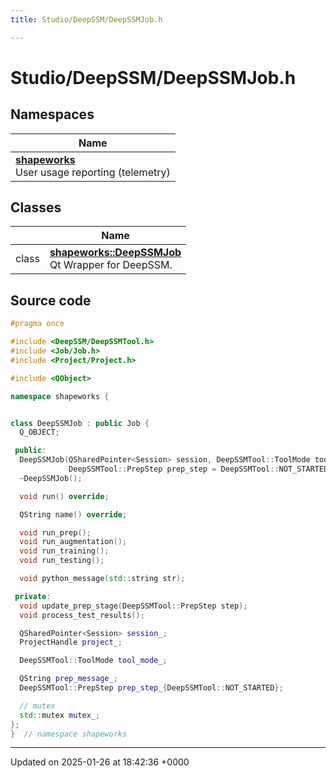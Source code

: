 ```yaml
---
title: Studio/DeepSSM/DeepSSMJob.h

---
```


# Studio/DeepSSM/DeepSSMJob.h



## Namespaces

| Name           |
| -------------- |
| **[shapeworks](../Namespaces/namespaceshapeworks.md)** <br>User usage reporting (telemetry)  |

## Classes

|                | Name           |
| -------------- | -------------- |
| class | **[shapeworks::DeepSSMJob](../Classes/classshapeworks_1_1DeepSSMJob.md)** <br>Qt Wrapper for DeepSSM.  |




## Source code

```cpp
#pragma once

#include <DeepSSM/DeepSSMTool.h>
#include <Job/Job.h>
#include <Project/Project.h>

#include <QObject>

namespace shapeworks {


class DeepSSMJob : public Job {
  Q_OBJECT;

 public:
  DeepSSMJob(QSharedPointer<Session> session, DeepSSMTool::ToolMode tool_mode,
             DeepSSMTool::PrepStep prep_step = DeepSSMTool::NOT_STARTED);
  ~DeepSSMJob();

  void run() override;

  QString name() override;

  void run_prep();
  void run_augmentation();
  void run_training();
  void run_testing();

  void python_message(std::string str);

 private:
  void update_prep_stage(DeepSSMTool::PrepStep step);
  void process_test_results();

  QSharedPointer<Session> session_;
  ProjectHandle project_;

  DeepSSMTool::ToolMode tool_mode_;

  QString prep_message_;
  DeepSSMTool::PrepStep prep_step_{DeepSSMTool::NOT_STARTED};

  // mutex
  std::mutex mutex_;
};
}  // namespace shapeworks
```


-------------------------------

Updated on 2025-01-26 at 18:42:36 +0000
